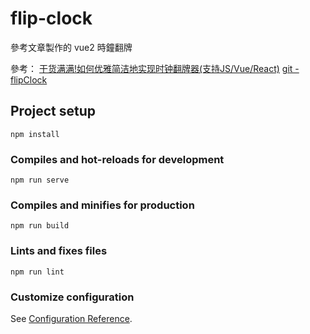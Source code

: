 # flip-clock
參考文章製作的 vue2 時鐘翻牌

參考：
[干货满满!如何优雅简洁地实现时钟翻牌器(支持JS/Vue/React)](https://juejin.cn/post/6844904003889790983)
[git - flipClock](https://github.com/Yuezi32/flipClock/tree/master)

## Project setup
```
npm install
```

### Compiles and hot-reloads for development
```
npm run serve
```

### Compiles and minifies for production
```
npm run build
```

### Lints and fixes files
```
npm run lint
```

### Customize configuration
See [Configuration Reference](https://cli.vuejs.org/config/).
